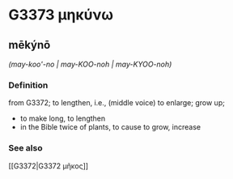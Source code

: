 # G3373 μηκύνω

## mēkýnō

_(may-koo'-no | may-KOO-noh | may-KYOO-noh)_

### Definition

from G3372; to lengthen, i.e., (middle voice) to enlarge; grow up; 

- to make long, to lengthen
- in the Bible twice of plants, to cause to grow, increase

### See also

[[G3372|G3372 μῆκος]]
